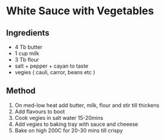 # White Sauce with Vegetables

## Ingredients

* 4 Tb butter
* 1 cup milk
* 3 Tb flour
* salt + pepper + cayan to taste
* vegies ( cauli, carror, beans etc )

## Method

1. On med-low heat add butter, milk, flour and stir till thickens
2. Add flavours to boot
3. Cook vegies in salt water 15-20mins
4. Add vegies to baking tray with sauce and cheeese
5. Bake on high 200C for 20-30 mins till crispy
